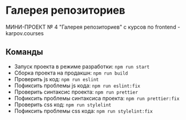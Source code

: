 # Галерея репозиториев

МИНИ-ПРОЕКТ № 4 "Галерея репозиториев" с курсов по frontend - karpov.courses

## Команды

-   Запуск проекта в режиме разработки: `npm run start`
-   Сборка проекта на продакшн: `npm run build`
-   Проверить js код: `npm run eslint`
-   Пофиксить проблемы js кода: `npm run eslint:fix`
-   Проверить синтаксис проекта: `npm run prettier`
-   Пофиксить проблемы синтаксиса проекта: `npm run prettier:fix`
-   Проверить css код: `npm run stylelint`
-   Пофиксить проблемы css кода: `npm run stylelint:fix`
